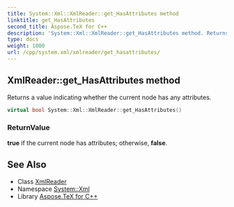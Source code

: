 ```yaml
---
title: System::Xml::XmlReader::get_HasAttributes method
linktitle: get_HasAttributes
second_title: Aspose.TeX for C++
description: 'System::Xml::XmlReader::get_HasAttributes method. Returns a value indicating whether the current node has any attributes in C++.'
type: docs
weight: 1000
url: /cpp/system.xml/xmlreader/get_hasattributes/
---
```

## XmlReader::get_HasAttributes method


Returns a value indicating whether the current node has any attributes.

```cpp
virtual bool System::Xml::XmlReader::get_HasAttributes()
```


### ReturnValue

**true** if the current node has attributes; otherwise, **false**.

## See Also

* Class [XmlReader](../)
* Namespace [System::Xml](../../)
* Library [Aspose.TeX for C++](../../../)
